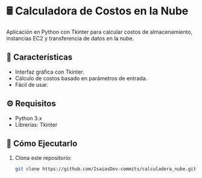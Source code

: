 # 🖩 Calculadora de Costos en la Nube

Aplicación en Python con Tkinter para calcular costos de almacenamiento, instancias EC2 y transferencia de datos en la nube.

## 🚀 Características  
- Interfaz gráfica con Tkinter.  
- Cálculo de costos basado en parámetros de entrada.  
- Fácil de usar.  

## ⚙️ Requisitos  
- Python 3.x  
- Librerías: Tkinter  

## 📌 Cómo Ejecutarlo  
1. Clona este repositorio:  
   ```bash
   git clone https://github.com/IsaiasDev-commits/calculadora_nube.git
